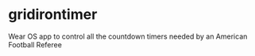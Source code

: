 # gridirontimer
Wear OS app to control all the countdown timers needed by an American Football Referee
